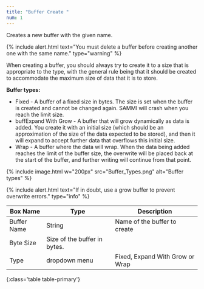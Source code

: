```yaml
---
title: "Buffer Create "
num: 1
---
```


Creates a new buffer with the given name.

{% include alert.html text="You must delete a buffer before creating another one with the same name." type="warning" %}

When creating a buffer, you should always try to create it to a size that is appropriate to the type, with the general rule being that it should be created to accommodate the maximum size of data that it is to store.

**Buffer types:**
- Fixed - A buffer of a fixed size in bytes. The size is set when the buffer is created and cannot be changed again. SAMMI will crash when you reach the limit size.
- buffExpand With Grow - A buffer that will grow dynamically as data is added. You create it with an initial size (which should be an approximation of the size of the data expected to be stored), and then it will expand to accept further data that overflows this initial size.
- Wrap - A buffer where the data will wrap. When the data being added reaches the limit of the buffer size, the overwrite will be placed back at the start of the buffer, and further writing will continue from that point.

{% include image.html w="200px" src="Buffer_Types.png" alt="Buffer types" %}

{% include alert.html text="If in doubt, use a grow buffer to prevent overwrite errors." type="info" %}

| Box Name | Type | Description |
|-------|--------|--------
|Buffer Name	|String	| Name of the buffer to create
|Byte Size | Size of the buffer in bytes. |
|Type |dropdown menu| Fixed, Expand With Grow or Wrap
{:class='table table-primary'}









